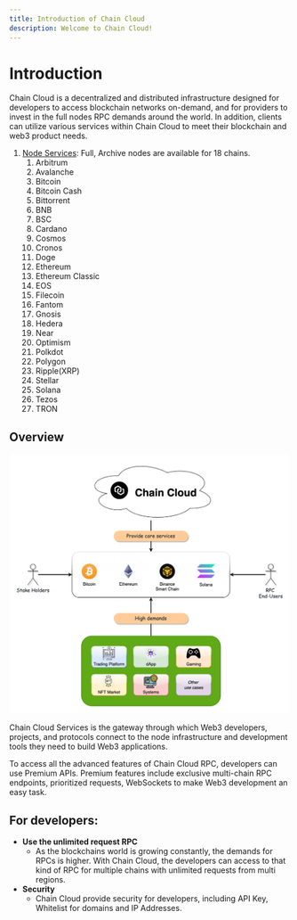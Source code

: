 ```yaml
---
title: Introduction of Chain Cloud
description: Welcome to Chain Cloud!
---
```


# Introduction

Chain Cloud is a decentralized and distributed infrastructure designed for developers to access blockchain networks on-demand, and for providers to invest in the full nodes RPC demands around the world. In addition, clients can utilize various services within Chain Cloud to meet their blockchain and web3 product needs.&#x20;

<!-- Changed by Ozren -->
<!-- 1. [Standard API](./rpc-services/standard-api.md): Free and instant access to our range of Public RPC APIs.
2. [Premium API](./rpc-services/premium-api/premium-api.md): Sign up to our Premium Plan with a minimum deposit of 0.01 XCN and get access to powerful features. -->
<!--  -->
1. [Node Services](./node-services/node-services.md): Full, Archive nodes are available for 18 chains.
    1. Arbitrum
    2. Avalanche
    3. Bitcoin
    4. Bitcoin Cash
    5. Bittorrent
    6. BNB
    7. BSC
    8. Cardano
    9. Cosmos
    10. Cronos
    11. Doge
    12. Ethereum
    13. Ethereum Classic
    14. EOS
    15. Filecoin
    16. Fantom
    17. Gnosis
    18. Hedera
    19. Near
    20. Optimism
    21. Polkdot
    22. Polygon
    23. Ripple(XRP)
    24. Stellar
    25. Solana
    26. Tezos
    27. TRON


## Overview

![Chain Cloud Solution](../../static/img/chainprotocol.png)

Chain Cloud Services is the gateway through which Web3 developers, projects, and protocols connect to the node infrastructure and development tools they need to build Web3 applications.

<!-- Changed by Ozren -->
<!-- We provide free, public RPC endpoints for developers, alongside Premium and Enterprise plans packed with advanced developer tools — all powered by a globally distributed and decentralized network of nodes. In the Chain Cloud Premium API, developers paid for access to on-chain data, independent node providers serve blockchain requests to earn XCN tokens. -->

<!-- Standard API are available to all and free to use on the Chain Cloud platform. Today, blockchain developers and projects can use these RPC endpoints to access Bitcoin, Ethereum, BSC and Solana with no need to input user info or login credentials. -->
<!--  -->

To access all the advanced features of Chain Cloud RPC, developers can use Premium APIs. Premium features include exclusive multi-chain RPC endpoints, prioritized requests, WebSockets to make Web3 development an easy task.

## For developers:

* **Use the unlimited request RPC**
  * As the blockchains world is growing constantly, the demands for RPCs is higher. With Chain Cloud, the developers can access to that kind of RPC for multiple chains with unlimited requests from multi regions.
* **Security**
  * Chain Cloud provide security for developers, including API Key, Whitelist for domains and IP Addresses.

<!-- ## For node providers:

* **Earn XCN for enabling Web3 development**
  * Node providers will stake XCN to provide nodes, at the same time earn the XCNs for serving the Web3 developers and applications&#x20;
* **Boost Web3 integration and adoption**
  * Become part of a Network that provides developers faster and more reliable connections to blockchains so their decentralized applications can work more efficiently.
* **Own & govern a foundational layer of Web3**
  * Those who stake XCN can participate in the XCN DAO to make critical decisions affecting the Network's future. -->
